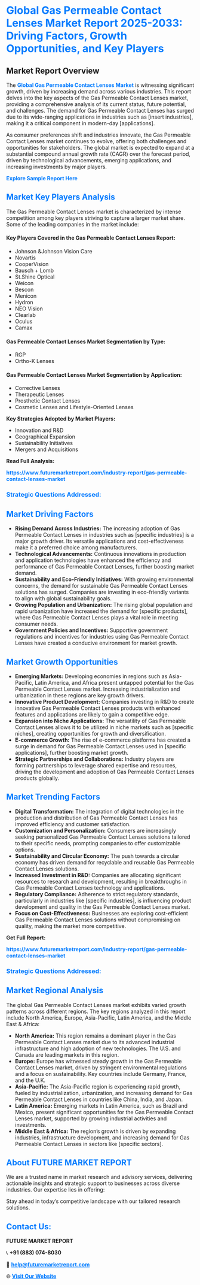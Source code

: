 <h1 style="color: #007BFF;">Global Gas Permeable Contact Lenses Market Report 2025-2033: Driving Factors, Growth Opportunities, and Key Players</h1>

<section id="overview">
<h2>Market Report Overview</h2>
<p>The <a href="https://www.futuremarketreport.com/industry-report/gas-permeable-contact-lenses-market" style="color: #007BFF; text-decoration: none;"><strong>Global Gas Permeable Contact Lenses Market</strong></a> is witnessing significant growth, driven by increasing demand across various industries. This report delves into the key aspects of the Gas Permeable Contact Lenses market, providing a comprehensive analysis of its current status, future potential, and challenges. The demand for Gas Permeable Contact Lenses has surged due to its wide-ranging applications in industries such as [insert industries], making it a critical component in modern-day [applications].</p>
<p>As consumer preferences shift and industries innovate, the Gas Permeable Contact Lenses market continues to evolve, offering both challenges and opportunities for stakeholders. The global market is expected to expand at a substantial compound annual growth rate (CAGR) over the forecast period, driven by technological advancements, emerging applications, and increasing investments by major players.</p>
</section>

<section id="overview">
<p><a href="https://www.futuremarketreport.com/request-sample/reportId=87715" style="color: #007BFF; text-decoration: none;"><strong>Explore Sample Report Here</strong></a></p>
</section>

<section id="key-players">
<h2 style="color: #007BFF;">Market Key Players Analysis</h2>
<p>The Gas Permeable Contact Lenses market is characterized by intense competition among key players striving to capture a larger market share. Some of the leading companies in the market include:</p>
<h4>Key Players Covered in the Gas Permeable Contact Lenses Report:</h4>
<ul><li>Johnson &amp;Johnson Vision Care</li><li>Novartis</li><li>CooperVision</li><li>Bausch + Lomb</li><li>St.Shine Optical</li><li>Weicon</li><li>Bescon</li><li>Menicon</li><li>Hydron</li><li>NEO Vision</li><li>Clearlab</li><li>Oculus</li><li>Camax</li></ul>
<h4>Gas Permeable Contact Lenses Market Segmentation by Type:</h4>
<ul><li>RGP</li><li>Ortho-K Lenses</li></ul>

<h4>Gas Permeable Contact Lenses Market Segmentation by Application:</h4>
<ul><li>Corrective Lenses</li><li>Therapeutic Lenses</li><li>Prosthetic Contact Lenses</li><li>Cosmetic Lenses and Lifestyle-Oriented Lenses</li></ul>
<p><strong>Key Strategies Adopted by Market Players:</strong></p>
<ul>
<li>Innovation and R&D</li>
<li>Geographical Expansion</li>
<li>Sustainability Initiatives</li>
<li>Mergers and Acquisitions</li>
</ul>
</section>

<section>
<p><strong>Read Full Analysis: </strong></p><a href="https://www.futuremarketreport.com/industry-report/gas-permeable-contact-lenses-market" style="color: #007BFF; text-decoration: none;"><strong>https://www.futuremarketreport.com/industry-report/gas-permeable-contact-lenses-market</strong></a>
<h3 style="color: #007BFF;">Strategic Questions Addressed:</h3>
</section>

<section id="driving-factors">
<h2 style="color: #007BFF;">Market Driving Factors</h2>
<ul>
<li><strong>Rising Demand Across Industries:</strong> The increasing adoption of Gas Permeable Contact Lenses in industries such as [specific industries] is a major growth driver. Its versatile applications and cost-effectiveness make it a preferred choice among manufacturers.</li>
<li><strong>Technological Advancements:</strong> Continuous innovations in production and application technologies have enhanced the efficiency and performance of Gas Permeable Contact Lenses, further boosting market demand.</li>
<li><strong>Sustainability and Eco-Friendly Initiatives:</strong> With growing environmental concerns, the demand for sustainable Gas Permeable Contact Lenses solutions has surged. Companies are investing in eco-friendly variants to align with global sustainability goals.</li>
<li><strong>Growing Population and Urbanization:</strong> The rising global population and rapid urbanization have increased the demand for [specific products], where Gas Permeable Contact Lenses plays a vital role in meeting consumer needs.</li>
<li><strong>Government Policies and Incentives:</strong> Supportive government regulations and incentives for industries using Gas Permeable Contact Lenses have created a conducive environment for market growth.</li>
</ul>
</section>

<section id="growth-opportunities">
<h2 style="color: #007BFF;">Market Growth Opportunities</h2>
<ul>
<li><strong>Emerging Markets:</strong> Developing economies in regions such as Asia-Pacific, Latin America, and Africa present untapped potential for the Gas Permeable Contact Lenses market. Increasing industrialization and urbanization in these regions are key growth drivers.</li>
<li><strong>Innovative Product Development:</strong> Companies investing in R&D to create innovative Gas Permeable Contact Lenses products with enhanced features and applications are likely to gain a competitive edge.</li>
<li><strong>Expansion into Niche Applications:</strong> The versatility of Gas Permeable Contact Lenses allows it to be utilized in niche markets such as [specific niches], creating opportunities for growth and diversification.</li>
<li><strong>E-commerce Growth:</strong> The rise of e-commerce platforms has created a surge in demand for Gas Permeable Contact Lenses used in [specific applications], further boosting market growth.</li>
<li><strong>Strategic Partnerships and Collaborations:</strong> Industry players are forming partnerships to leverage shared expertise and resources, driving the development and adoption of Gas Permeable Contact Lenses products globally.</li>
</ul>
</section>

<section id="trending-factors">
<h2 style="color: #007BFF;">Market Trending Factors</h2>
<ul>
<li><strong>Digital Transformation:</strong> The integration of digital technologies in the production and distribution of Gas Permeable Contact Lenses has improved efficiency and customer satisfaction.</li>
<li><strong>Customization and Personalization:</strong> Consumers are increasingly seeking personalized Gas Permeable Contact Lenses solutions tailored to their specific needs, prompting companies to offer customizable options.</li>
<li><strong>Sustainability and Circular Economy:</strong> The push towards a circular economy has driven demand for recyclable and reusable Gas Permeable Contact Lenses solutions.</li>
<li><strong>Increased Investment in R&D:</strong> Companies are allocating significant resources to research and development, resulting in breakthroughs in Gas Permeable Contact Lenses technology and applications.</li>
<li><strong>Regulatory Compliance:</strong> Adherence to strict regulatory standards, particularly in industries like [specific industries], is influencing product development and quality in the Gas Permeable Contact Lenses market.</li>
<li><strong>Focus on Cost-Effectiveness:</strong> Businesses are exploring cost-efficient Gas Permeable Contact Lenses solutions without compromising on quality, making the market more competitive.</li>
</ul>
</section>

<section>
<p><strong>Get Full Report: </strong></p><a href="https://www.futuremarketreport.com/industry-report/gas-permeable-contact-lenses-market" style="color: #007BFF; text-decoration: none;"><strong>https://www.futuremarketreport.com/industry-report/gas-permeable-contact-lenses-market</strong></a>
<h3 style="color: #007BFF;">Strategic Questions Addressed:</h3>
</section>


<section id="regional-analysis">
<h2 style="color: #007BFF;">Market Regional Analysis</h2>
<p>The global Gas Permeable Contact Lenses market exhibits varied growth patterns across different regions. The key regions analyzed in this report include North America, Europe, Asia-Pacific, Latin America, and the Middle East & Africa:</p>
<ul>
<li><strong>North America:</strong> This region remains a dominant player in the Gas Permeable Contact Lenses market due to its advanced industrial infrastructure and high adoption of new technologies. The U.S. and Canada are leading markets in this region.</li>
<li><strong>Europe:</strong> Europe has witnessed steady growth in the Gas Permeable Contact Lenses market, driven by stringent environmental regulations and a focus on sustainability. Key countries include Germany, France, and the U.K.</li>
<li><strong>Asia-Pacific:</strong> The Asia-Pacific region is experiencing rapid growth, fueled by industrialization, urbanization, and increasing demand for Gas Permeable Contact Lenses in countries like China, India, and Japan.</li>
<li><strong>Latin America:</strong> Emerging markets in Latin America, such as Brazil and Mexico, present significant opportunities for the Gas Permeable Contact Lenses market, supported by growing industrial activities and investments.</li>
<li><strong>Middle East & Africa:</strong> The region’s growth is driven by expanding industries, infrastructure development, and increasing demand for Gas Permeable Contact Lenses in sectors like [specific sectors].</li>
</ul>
</section>

<footer>
<h2 style="color: #007BFF;">About FUTURE MARKET REPORT</h2>
<p>We are a trusted name in market research and advisory services, delivering actionable insights and strategic support to businesses across diverse industries. Our expertise lies in offering:</p>

<p>Stay ahead in today’s competitive landscape with our tailored research solutions.</p>

<h2 style="color: #007BFF;">Contact Us:</h2>
<p><strong>FUTURE MARKET REPORT</strong></p>
<p>📞 <strong>+91 (883) 074-8030</strong></p>
<p>📧 <strong><a href="mailto:help@futuremarketreport.com" style="color: #007BFF;">help@futuremarketreport.com</a></strong></p>
<p>🌐 <strong><a href="https://www.futuremarketreport.com/" style="color: #007BFF;">Visit Our Website</a></strong></p>
</footer>